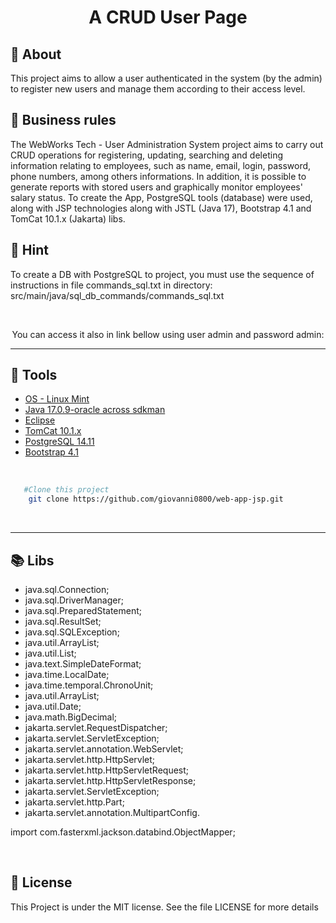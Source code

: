 <h1 align="center">A CRUD User Page</h1>

## 📖️ About
<p>This project aims to allow a user authenticated in the system (by the admin) to register new users and manage them according to their access level.</p>

## 🤝️ Business rules
<p>
The WebWorks Tech - User Administration System project aims to carry out CRUD operations for registering, updating, searching and deleting information relating to employees, such as name, email, login, password, phone numbers, among others informations. In addition, it is possible to generate reports with stored users and graphically monitor employees' salary status. To create the App, PostgreSQL tools (database) were used, along with JSP technologies along with JSTL (Java 17), Bootstrap 4.1 and TomCat 10.1.x (Jakarta) libs.</p>

## 🤔️ Hint
<p>To create a DB with PostgreSQL to project, you must use the sequence of instructions in file commands_sql.txt in directory: src/main/java/sql_db_commands/commands_sql.txt</p>

<br />

<p align="center">You can access it also in link bellow using user admin and password admin:</p>

<hr/>

## 🔨 Tools

- [OS - Linux Mint](https://www.linuxmint.com/download.php)
- [Java 17.0.9-oracle across sdkman](https://sdkman.io/install)
- [Eclipse](https://eclipseide.org/)
- [TomCat 10.1.x](https://tomcat.apache.org/download-10.cgi)
- [PostgreSQL 14.11](https://www.postgresql.org/)
- [Bootstrap 4.1](https://getbootstrap.com/docs/4.1/getting-started/introduction/)

<br />

```bash
   #Clone this project
    git clone https://github.com/giovanni0800/web-app-jsp.git
```

<br />
<hr />

## 📚 Libs
- java.sql.Connection;
- java.sql.DriverManager;
- java.sql.PreparedStatement;
- java.sql.ResultSet;
- java.sql.SQLException;
- java.util.ArrayList;
- java.util.List;
- java.text.SimpleDateFormat;
- java.time.LocalDate;
- java.time.temporal.ChronoUnit;
- java.util.ArrayList;
- java.util.Date;
- java.math.BigDecimal;
- jakarta.servlet.RequestDispatcher;
- jakarta.servlet.ServletException;
- jakarta.servlet.annotation.WebServlet;
- jakarta.servlet.http.HttpServlet;
- jakarta.servlet.http.HttpServletRequest;
- jakarta.servlet.http.HttpServletResponse;
- jakarta.servlet.ServletException;
- jakarta.servlet.http.Part;
- jakarta.servlet.annotation.MultipartConfig.

import com.fasterxml.jackson.databind.ObjectMapper;

<br />

## 📔️ License
This Project is under the MIT license. See the file LICENSE
for more details
